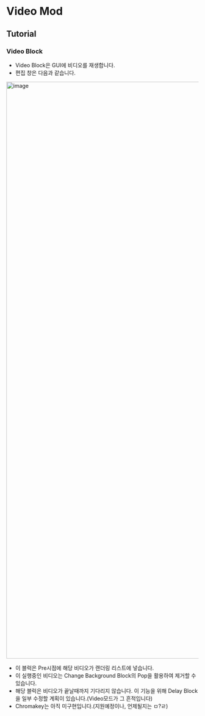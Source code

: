 # Video Mod
## Tutorial
### Video Block
* Video Block은 GUI에 비디오를 재생합니다.
* 편집 창은 다음과 같습니다.
<img width="1512" alt="image" src="https://user-images.githubusercontent.com/77111795/211207360-a187529e-2f9e-4756-900a-182b4ad77507.png">

* 이 블럭은 Pre시점에 해당 비디오가 랜더링 리스트에 넣습니다.
* 이 실행중인 비디오는 Change Background Block의 Pop을 활용하여 제거할 수 있습니다.
* 해당 블럭은 비디오가 끝날때까지 기다리지 않습니다. 이 기능을 위해 Delay Block을 일부 수정할 계획이 있습니다.(Video모드가 그 흔적입니다)
* Chromakey는 아직 미구현입니다.(지원예정이나, 언제될지는 ㅁ?ㄹ)
